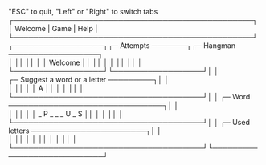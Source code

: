 "ESC" to quit, "Left" or "Right" to switch tabs
┌────────────────────────────────────────────────┐ 
│            Welcome | Game | Help               | 
└────────────────────────────────────────────────┘                    
┌──────────────────┐┌─ Attempts ───────┐┌─ Hangman ──────────────────┐   
│                  ││                  ││                            │
│     Welcome      ││                  ││                            │
│                  ││                  ││                            │
└──────────────────┘└──────────────────┘│                            │            
┌─ Suggest a word or a letter ─────────┐│                            │   
│                                      ││                            │
│                  A                   ││                            │
│                                      ││                            │
└──────────────────────────────────────┘│                            │
┌─ Word ───────────────────────────────┐│                            │   
│                                      ││                            │
│           _ P _ _ _ U _ S            ││                            │
│                                      ││                            │
└──────────────────────────────────────┘│                            │
┌─ Used letters ───────────────────────┐│                            │   
│                                      ││                            │
│                                      ││                            │
│                                      ││                            │
└──────────────────────────────────────┘└────────────────────────────┘